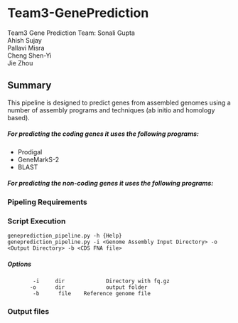 # Team3-GenePrediction
Team3 Gene Prediction Team:
Sonali Gupta <br />
Ahish Sujay <br />
Pallavi Misra <br />
Cheng Shen-Yi <br />
Jie Zhou <br />

## Summary 
This pipeline is designed to predict genes from assembled genomes using a number of assembly programs and techniques (ab initio and homology based). 
##### For predicting the coding genes it uses the following programs:
* Prodigal
* GeneMarkS-2
* BLAST

##### For predicting the non-coding genes it uses the following programs:
<fill-in>

### Pipeling Requirements

### Script Execution

`geneprediction_pipeline.py -h {Help}`<br />
`geneprediction_pipeline.py -i <Genome Assembly Input Directory> -o <Output Directory> -b <CDS FNA file>` <br />


##### Options
`        -i     dir             Directory with fq.gz` <br />
`        -o      dir             output folder `<br />
`        -b      file    Reference genome file`


### Output files

